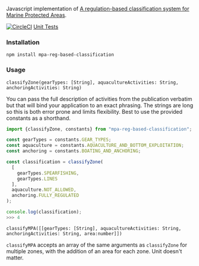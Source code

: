 Javascript implementation of [A regulation-based classification system for Marine Protected Areas](https://doi.org/10.1016/j.marpol.2016.06.021).

[![CircleCI](https://circleci.com/gh/mcclintock-lab/mpa-reg-based-classification.svg?style=svg)](https://circleci.com/gh/mcclintock-lab/mpa-reg-based-classification) [Unit Tests]("https://github.com/mcclintock-lab/mpa-reg-based-classification/blob/master/index.test.js")

### Installation

`npm install mpa-reg-based-classification`

### Usage

`classifyZone(gearTypes: [String], aquacultureActivities: String, anchoringActivities: String)`

You can pass the full description of activities from the publication verbatim
but that will bind your application to an exact phrasing. The strings are long
so this is both error prone and limits flexibility. Best to use the provided
constants as a shorthand.

```javascript
import {classifyZone, constants} from "mpa-reg-based-classification";

const gearTypes = constants.GEAR_TYPES;
const aquaculture = constants.AQUACULTURE_AND_BOTTOM_EXPLOITATION;
const anchoring = constants.BOATING_AND_ANCHORING;

const classification = classifyZone(
  [
    gearTypes.SPEARFISHING,
    gearTypes.LINES
  ],
  aquaculture.NOT_ALLOWED,
  anchoring.FULLY_REGULATED
);

console.log(classification);
>>> 4
```

`classifyMPA([[gearTypes: [String], aquacultureActivities: String, anchoringActivities: String, area:number]])`

`classifyMPA` accepts an array of the same arguments as `classifyZone` for multiple zones, with the addition of an area for each zone. Unit doesn't matter.
